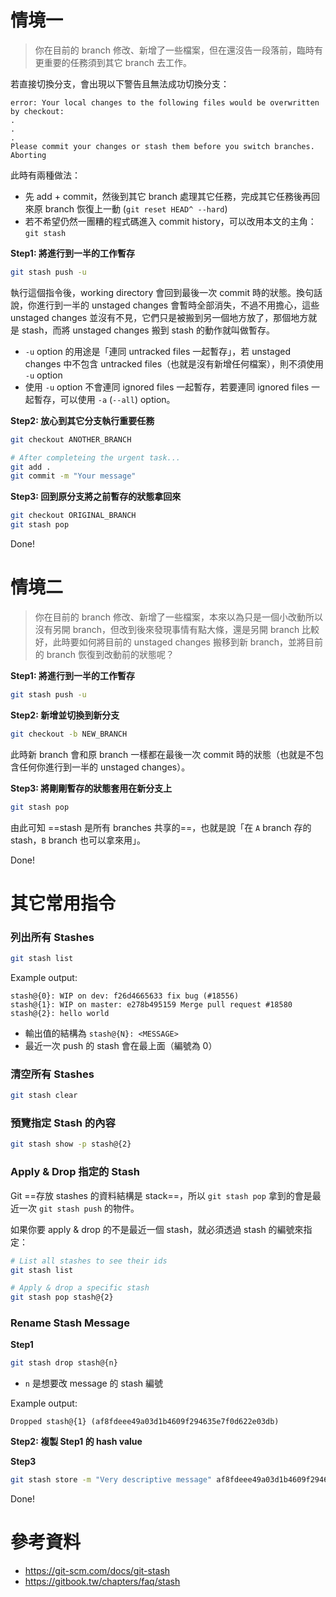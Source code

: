 # 情境一

> 你在目前的 branch 修改、新增了一些檔案，但在還沒告一段落前，臨時有更重要的任務須到其它 branch 去工作。

若直接切換分支，會出現以下警告且無法成功切換分支：

```plaintext
error: Your local changes to the following files would be overwritten by checkout:
.
.
.
Please commit your changes or stash them before you switch branches.
Aborting
```

此時有兩種做法：

- 先 add + commit，然後到其它 branch 處理其它任務，完成其它任務後再回來原 branch 恢復上一動 (`git reset HEAD^ --hard`)
- 若不希望仍然一團糟的程式碼進入 commit history，可以改用本文的主角：`git stash`

**Step1: 將進行到一半的工作暫存**

```bash
git stash push -u
```

執行這個指令後，working directory 會回到最後一次 commit 時的狀態。換句話說，你進行到一半的 unstaged changes 會暫時全部消失，不過不用擔心，這些 unstaged changes 並沒有不見，它們只是被搬到另一個地方放了，那個地方就是 stash，而將 unstaged changes 搬到 stash 的動作就叫做暫存。

- `-u` option 的用途是「連同 untracked files 一起暫存」，若 unstaged changes 中不包含 untracked files（也就是沒有新增任何檔案），則不須使用 `-u` option
- 使用 `-u` option 不會連同 ignored files 一起暫存，若要連同 ignored files 一起暫存，可以使用 `-a` (`--all`) option。

**Step2: 放心到其它分支執行重要任務**

```bash
git checkout ANOTHER_BRANCH

# After completeing the urgent task...
git add .
git commit -m "Your message"
```

**Step3: 回到原分支將之前暫存的狀態拿回來**

```bash
git checkout ORIGINAL_BRANCH
git stash pop
```

Done!

# 情境二

> 你在目前的 branch 修改、新增了一些檔案，本來以為只是一個小改動所以沒有另開 branch，但改到後來發現事情有點大條，還是另開 branch 比較好，此時要如何將目前的 unstaged changes 搬移到新 branch，並將目前的 branch 恢復到改動前的狀態呢？

**Step1: 將進行到一半的工作暫存**

```bash
git stash push -u
```

**Step2: 新增並切換到新分支**

```bash
git checkout -b NEW_BRANCH
```

此時新 branch 會和原 branch 一樣都在最後一次 commit 時的狀態（也就是不包含任何你進行到一半的 unstaged changes）。

**Step3: 將剛剛暫存的狀態套用在新分支上**

```bash
git stash pop
```

由此可知 ==stash 是所有 branches 共享的==，也就是說「在 `A` branch 存的 stash，`B` branch 也可以拿來用」。

Done!

# 其它常用指令

### 列出所有 Stashes

```bash
git stash list
```

Example output:

```plaintext
stash@{0}: WIP on dev: f26d4665633 fix bug (#18556)
stash@{1}: WIP on master: e278b495159 Merge pull request #18580
stash@{2}: hello world
```

- 輸出值的結構為 `stash@{N}: <MESSAGE>`
- 最近一次 push 的 stash 會在最上面（編號為 0）

### 清空所有 Stashes

```bash
git stash clear
```

### 預覽指定 Stash 的內容

```bash
git stash show -p stash@{2}
```

### Apply & Drop 指定的 Stash

Git ==存放 stashes 的資料結構是 stack==，所以 `git stash pop` 拿到的會是最近一次 `git stash push` 的物件。

如果你要 apply & drop 的不是最近一個 stash，就必須透過 stash 的編號來指定：

```bash
# List all stashes to see their ids
git stash list

# Apply & drop a specific stash
git stash pop stash@{2}
```

### Rename Stash Message

**Step1**

```bash
git stash drop stash@{n}
```

- `n` 是想要改 message 的 stash 編號

Example output:

```plaintext
Dropped stash@{1} (af8fdeee49a03d1b4609f294635e7f0d622e03db)
```

**Step2: 複製 Step1 的 hash value**

**Step3**

```bash
git stash store -m "Very descriptive message" af8fdeee49a03d1b4609f294635e7f0d622e03db
```

Done!

# 參考資料

- <https://git-scm.com/docs/git-stash>
- <https://gitbook.tw/chapters/faq/stash>
